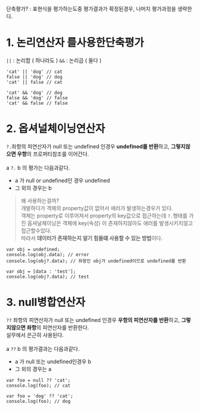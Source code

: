 단축평가? : 표현식을 평가하는도중 평가결과가 확정된경우, 나머지 평가과정을 생략한다.

# 1. 논리연산자 를사용한단축평가
`||` : 논리합 ( 하나라도 )
`&&` : 논리곱 ( 둘다 )
```
'cat' || 'dog' // cat
false || 'dog' // dog
'cat' || false // cat

'cat' && 'dog' // dog
false && 'dog' // false
'cat' && false // false
```

# 2. 옵셔널체이닝연산자
`?.`좌항의 피연산자가 null 또는 undefined 인경우  **undefined를 반환**하고, **그렇지않으면 우항**의 프로퍼티참조를 이어간다. <br/>
<br/>
a `?.` b 의 평가는 다음과같다.<br/>
- a 가 null or undefined인 경우 undefined
- 그 외의 경우는 b

> 왜 사용하는걸까? <br/>
개발하다가 객체의 property값이 없어서 에러가 발생하는경우가 있다.<br/>
객체는 property로 이루어져서 property의 key값으로 접근하는데 `?.`형태를 가진 옵셔널체이닝은 객체에 key(속성) 이 존재하지않아도 애러를 발생시키지않고 접근할수있다.<br/>
따라서 **데이터가 존재하는지 알기 힘들떄 사용할 수 있는 방법**이다.<br/>

```
var obj = undefined;
console.log(obj.data); // error
console.log(obj?.data); // 좌항인 obj가 undefined이므로 undefined를 반환

var obj = [data : 'test'];
console.log(obj?.data); // test
```

# 3. null병합연산자
`??`   좌항의 피연산자가 null 또는 undefined 인경우  **우항의 피연산자를 반환**하고,  **그렇지않으면 좌항**의 피연산자를 반환한다.<br/>
실무에서 은근히 사용된다.<br/>
<br/>
a `??` b 의 평가결과는 다음과같다.
- a 가 null 또는 undefined인경우 b
- 그 외의 경우는 a

```
var foo = null ?? 'cat';
console.log(foo); // cat

var foo = 'dog' ?? 'cat';
console.log(foo); // dog
```
